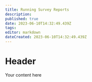 ```yaml
---
title: Running Survey Reports
description: 
published: true
date: 2023-06-10T14:32:49.439Z
tags: 
editor: markdown
dateCreated: 2023-06-10T14:32:49.439Z
---
```


# Header
Your content here